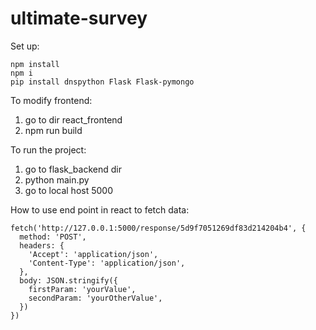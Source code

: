 # ultimate-survey

Set up:
```
npm install
npm i
pip install dnspython Flask Flask-pymongo
```
To modify frontend:
1. go to dir react_frontend
2. npm run build

To run the project:
1. go to flask_backend dir
2. python main.py
3. go to local host 5000

How to use end point in react to fetch data:
```
fetch('http://127.0.0.1:5000/response/5d9f7051269df83d214204b4', {
  method: 'POST',
  headers: {
    'Accept': 'application/json',
    'Content-Type': 'application/json',
  },
  body: JSON.stringify({
    firstParam: 'yourValue',
    secondParam: 'yourOtherValue',
  })
})
```
